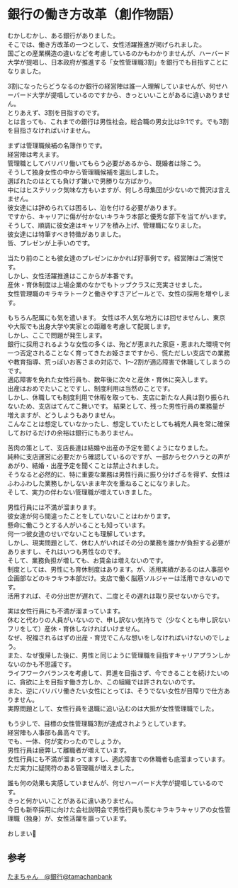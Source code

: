 # 銀行の働き方改革（創作物語）

むかしむかし、ある銀行がありました。  
そこでは、働き方改革の一つとして、女性活躍推進が掲げられました。  
国ごとの産業構造の違いなどを考慮しているのかもわかりませんが、ハーバード大学が提唱し、日本政府が推進する「女性管理職3割」を銀行でも目指すことになりました。

3割になったらどうなるのか銀行の経営陣は誰一人理解していませんが、何せハーバード大学が提唱しているのですから、きっといいことがあるに違いありません。  
とりあえず、3割を目指すのです。  
とは言っても、これまでの銀行は男性社会。総合職の男女比は9:1です。でも3割を目指さなければいけません。

まずは管理職候補の名簿作りです。  
経営陣は考えます。  
管理職としてバリバリ働いてもらう必要があるから、既婚者は除こう。  
そうして独身女性の中から管理職候補を選出しました。  
選ばれたのはとても負けず嫌いで男勝りな方ばかり。  
中にはヒステリック気味な方もいますが、何しろ母集団が少ないので贅沢は言えません。  
彼女達には辞められては困るし、泊を付ける必要があります。  
ですから、キャリアに傷が付かないキラキラ本部と優秀な部下を当てがいます。  
そうして、順調に彼女達はキャリアを積み上げ、管理職になりました。  
彼女達には特筆すべき特徴がありました。  
皆、プレゼンが上手いのです。

当たり前のことも彼女達のプレゼンにかかれば好事例です。経営陣はご満悦です。  
しかし、女性活躍推進はここからが本番です。  
産休・育休制度は上場企業のなかでもトップクラスに充実させました。  
女性管理職のキラキラトークと働きやすさアピールとで、女性の採用を増やします。

もちろん配属にも気を遣います。
女性は不人気な地方には回せませんし、東京や大阪でも出身大学や実家との距離を考慮して配属します。  
しかし、ここで問題が発生します。  
銀行に採用されるような女性の多くは、殆どが恵まれた家庭・恵まれた環境で何一つ否定されることなく育ってきたお姫さまですから、慌ただしい支店での業務や教育指導、荒っぽいお客さまの対応で、1〜2割が適応障害で休職してしまうのです。  
適応障害を免れた女性行員も、数年後に次々と産休・育休に突入します。  
出産はおめでたいことですし、制度利用は当然のことです。  
しかし、休職しても制度利用で休暇を取っても、支店に新たな人員は割り振られないため、支店はてんてこ舞いです。
結果として、残った男性行員の業務量が増えますが、どうしようもありません。  
こんなことは想定していなかったし、想定していたとしても補充人員を常に確保しておけるだけの余裕は銀行にもありません。

苦肉の策として、支店長達は結婚や出産の予定を聞くようになりました。  
純粋に支店運営に必要だから確認しているのですが、一部からセクハラとの声があがり、結婚・出産予定を聞くことは禁止されました。  
そうなると必然的に、特に重要な業務は男性行員に振り分けざるを得ず、女性はふわふわした業務しかしないまま年次を重ねることになりました。  
そして、実力の伴わない管理職が増えていきました。

男性行員には不満が溜まります。  
彼女達が何ら間違ったことをしていないことはわかります。  
懸命に働こうとする人がいることも知っています。  
何一つ彼女達のせいでないことも理解しています。  
しかし、現実問題として、休む人がいればその分の業務を誰かが負担する必要がありますし、それはいつも男性なのです。  
そして、業務負担が増しても、お賃金は増えないのです。  
制度としては、男性にも育休制度はあります。が、活用実績があるのは人事部や企画部などのキラキラ本部だけ。支店で働く脳筋ソルジャーは活用できないのです。  
活用すれば、その分出世が遅れて、二度とその遅れは取り戻せないからです。

実は女性行員にも不満が溜まっています。  
休むと代わりの人員がいないので、申し訳ない気持ちで（少なくとも申し訳ないフリをして）産休・育休しなければいけません。  
なぜ、祝福されるはずの出産・育児でこんな想いをしなければいけないのでしょう。  
また、なぜ復帰した後に、男性と同じように管理職を目指すキャリアプランしかないのかも不思議です。  
ライフワークバランスを考慮して、昇進を目指さず、今できることを続けたいのに、貪欲に上を目指す働き方しか、この組織では許されないのです。  
また、逆にバリバリ働きたい女性にとっては、そうでない女性が目障りで仕方ありません。  
実際問題として、女性行員を退職に追い込むのは大抵が女性管理職でした。

もう少しで、目標の女性管理職3割が達成されようとしています。  
経営陣も人事部も鼻高々です。  
でも、一体、何が変わったのでしょうか。  
男性行員は疲弊して離職者が増えています。  
女性行員にも不満が溜まってますし、適応障害での休職者も底溜まっています。  
ただ実力に疑問符のある管理職が増えました。

誰も何の効果も実感していませんが、何せハーバード大学が提唱しているのです。  
きっと何かいいことがあるに違いありません。  
今日も新卒採用に向けた会社説明会で男性行員も羨むキラキラキャリアの女性管理職（独身）が、女性活躍を謳っています。

おしまい🌸

## 参考

[たまちゃん　@銀行@tamachanbank](https://twitter.com/tamachanbank/status/1588804129392295936)
